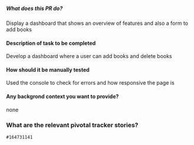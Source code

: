 ##### What does this PR do?

Display a dashboard that shows an overview of features and also a form to add books

#### Description of task to be completed

Develop a dashboard where a user can add books and delete books

#### How should it be manually tested

Used the console to check for errors and how responsive the page is

#### Any backgrond context you want to provide?

none

### What are the relevant pivotal tracker stories?

`#164731141`
